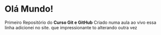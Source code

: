 # Olá Mundo!
 Primeiro Repositório do **Curso Git e GitHub**
Criado numa aula ao vivo
essa linha adicionei no site. que impressionante
to alterando outra vez

